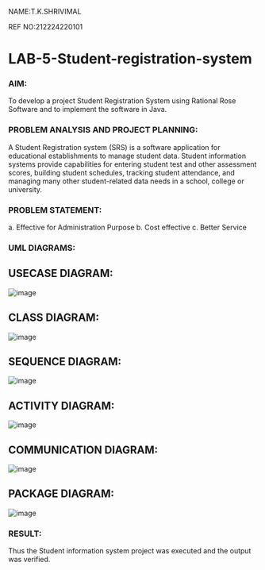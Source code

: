NAME:T.K.SHRIVIMAL


REF NO:212224220101






# LAB-5-Student-registration-system
### AIM:
To develop a project Student Registration System using Rational Rose Software and to
implement the software in Java.
### PROBLEM ANALYSIS AND PROJECT PLANNING:
A Student Registration system (SRS) is a software application for educational
establishments to manage student data. Student information systems provide capabilities for
entering student test and other assessment scores, building student schedules, tracking student
attendance, and managing many other student-related data needs in a school, college or
university.
### PROBLEM STATEMENT:
a. Effective for Administration Purpose
b. Cost effective
c. Better Service
### UML DIAGRAMS:
## USECASE DIAGRAM:
![image](https://github.com/user-attachments/assets/e6ce76c9-9bf8-4196-9736-bd85b5ead157)

## CLASS DIAGRAM:
![image](https://github.com/user-attachments/assets/34b5f2ec-3e1c-4f64-a482-97fdbfc8960e)

## SEQUENCE DIAGRAM:
![image](https://github.com/user-attachments/assets/733c854f-d80a-4dbf-b284-63bed4f49b5a)

## ACTIVITY DIAGRAM:
![image](https://github.com/user-attachments/assets/82b6cfcf-b598-487f-a435-f3fb524454b5)

## COMMUNICATION DIAGRAM:
![image](https://github.com/user-attachments/assets/4757d1d7-d055-4e9d-be52-a2dc2ee2a2e0)

## PACKAGE DIAGRAM:
![image](https://github.com/user-attachments/assets/1e1a045b-5c23-407a-b74a-cb499edb1df4)




### RESULT:
Thus the Student information system project was executed and the output was
verified.
